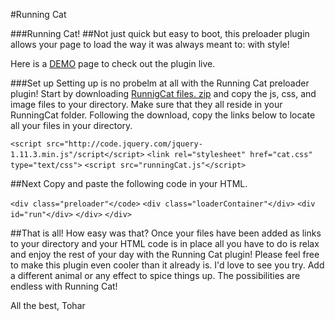 
#Running Cat
		
		
###Running Cat! 
##Not just quick but easy to boot, this preloader plugin allows your page to load the way it was always meant to: with style!

Here is a [DEMO](http://toharhy.github.io/IPlugin/) page to check out the plugin live.		
	
###Set up
Setting up is no probelm at all with the Running Cat 
preloader  plugin! Start by downloading [RunnigCat files.
zip](http://tohar.io/IPlugin/RunningCatPlugin.zip) and copy the js, css, and image files to your 
directory. Make sure that they all reside in your 
RunningCat folder. Following the download, copy the links
below to locate all your files in your directory.

	

`<script src="http://code.jquery.com/jquery-1.11.3.min.js"/script</script>`
`<link rel="stylesheet" href="cat.css" type="text/css">`
`<script src="runningCat.js"</script>`

	 
##Next
Copy and paste the following code in your HTML.

`<div class="preloader"</code>`
`<div class="loaderContainer"</div>`
`<div id="run"</div>`
`</div>`
`</div>`
	
##That is all!
How easy was that? Once your files have been added as links to your directory and your HTML code is in place all you have to do is relax and enjoy the rest of your day with the Running Cat plugin!
Please feel free to make this plugin even cooler than it already is. I'd love to see you try. Add a different animal or any effect to spice things up. The possibilities are endless with Running Cat!

All the best,
Tohar
		
	
	
